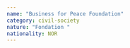 ```yaml
---
name: "Business for Peace Foundation"
category: civil-society
nature: "Fondation "
nationality: NOR
---
```


